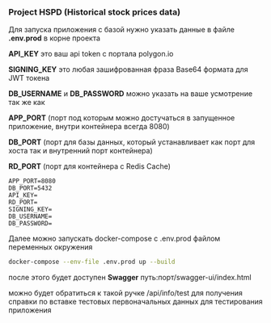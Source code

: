 ### Project HSPD (Historical stock prices data)

Для запуска приложения с базой нужно указать данные в файле **.env.prod** в корне проекта

**API_KEY** это ваш api token с портала  polygon.io

**SIGNING_KEY** это любая зашифрованная фраза  Base64 формата для JWT токена

**DB_USERNAME** и **DB_PASSWORD** можно указать на ваше усмотрение так же как 

**APP_PORT** (порт под которым можно достучаться в запущенное приложение, внутри контейнера всегда 8080) 

**DB_PORT** (порт для базы данных, который устанавливает как порт для хоста так и внутренний порт контейнера)

**RD_PORT** (порт для контейнера c Redis Cache)
~~~ dotenv
APP_PORT=8080
DB_PORT=5432  
API_KEY=  
RD_PORT=
SIGNING_KEY=  
DB_USERNAME=  
DB_PASSWORD=
~~~

Далее можно запускать docker-compose с .env.prod файлом переменных окружения
~~~ bash
docker-compose --env-file .env.prod up --build
~~~

после этого будет доступен **Swagger** путь:порт/swagger-ui/index.html

можно будет обратиться к такой ручке /api/info/test для получения справки по вставке тестовых первоначальных данных для тестирования приложения

